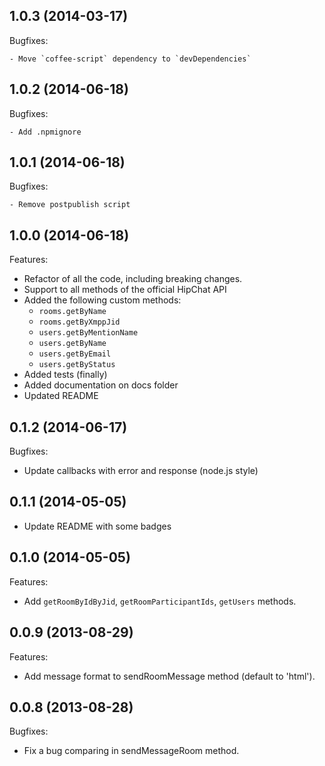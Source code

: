 ## 1.0.3 (2014-03-17)

  Bugfixes:

    - Move `coffee-script` dependency to `devDependencies`

## 1.0.2 (2014-06-18)

  Bugfixes:

    - Add .npmignore

## 1.0.1 (2014-06-18)

  Bugfixes:

    - Remove postpublish script

## 1.0.0 (2014-06-18)

Features:

  - Refactor of all the code, including breaking changes.
  - Support to all methods of the official HipChat API
  - Added the following custom methods:
    - `rooms.getByName`
    - `rooms.getByXmppJid`
    - `users.getByMentionName`
    - `users.getByName`
    - `users.getByEmail`
    - `users.getByStatus`
  - Added tests (finally)
  - Added documentation on docs folder
  - Updated README

## 0.1.2 (2014-06-17)

Bugfixes:

  - Update callbacks with error and response (node.js style)

## 0.1.1 (2014-05-05)

  - Update README with some badges

## 0.1.0 (2014-05-05)

Features:

  - Add `getRoomByIdByJid`, `getRoomParticipantIds`, `getUsers` methods.

## 0.0.9 (2013-08-29)

Features:

  - Add message format to sendRoomMessage method (default to 'html').

## 0.0.8 (2013-08-28)

Bugfixes:

  - Fix a bug comparing in sendMessageRoom method.
